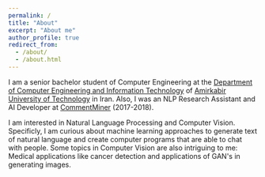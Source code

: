 ```yaml
---
permalink: /
title: "About"
excerpt: "About me"
author_profile: true
redirect_from: 
  - /about/
  - /about.html
---
```


I am a senior bachelor student of Computer Engineering at the [Department of Computer Engineering and Information Technology](http://ceit.aut.ac.ir/autcms/home.htm?depurl=computer-engineering&lang=en) of [Amirkabir University of Technology](http://aut.ac.ir/aut/) in Iran. Also, I was an NLP Research Assistant and AI Developer at [CommentMiner](http://commentminer.com/) (2017-2018).

I am interested in Natural Language Processing and Computer Vision. Specificly, I am curious about machine learning approaches to generate text of natural language and create computer programs that are able to chat with people. Some topics in Computer Vision are also intriguing to me: Medical applications like cancer detection and applications of GAN's in generating images.
